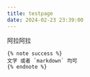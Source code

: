 ```yaml
---
title: testpage
date: 2024-02-23 23:39:00
---
```


阿拉阿拉

    {% note success %}
    文字 或者 `markdown` 均可
    {% endnote %}


